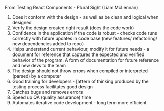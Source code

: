 From Testing React Components - Plural Sight (Liam McLennan)

1. Does it conform with the design - as well as be clean and logical when designed
2. Verify the design created right result (does the code work)
3. Confidence in the application if the code is robust - checks code runs correctly with future updates in code base (new features/ refactoring/ new dependencies added to repo)
4. Helps understand current behaviour, modify it for future needs - a document for reference that captures the expected and verified behavior of the program. A form of documentation for future reference and new devs to the team
5. The design should not throw errors when compiled or interpreted (parsed) by a computer
6. Good training for developers - [attern of thinking produced by the testing process facilitates good design
7. Catches bugs and removes errors
8. Speed up QA (quality assurance) time
9. Automates iterative code development - long term more efficient
